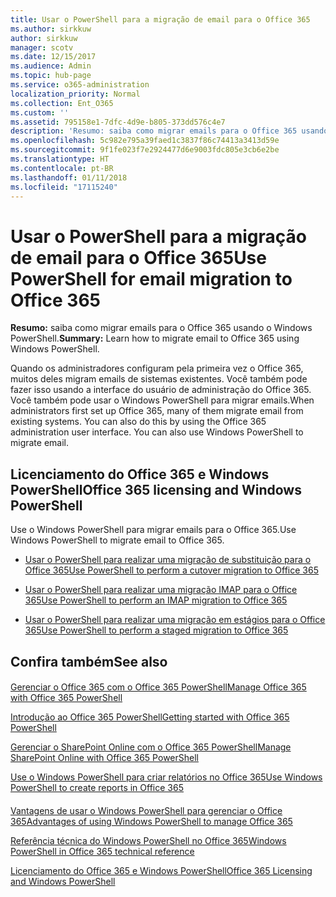 ```yaml
---
title: Usar o PowerShell para a migração de email para o Office 365
ms.author: sirkkuw
author: sirkkuw
manager: scotv
ms.date: 12/15/2017
ms.audience: Admin
ms.topic: hub-page
ms.service: o365-administration
localization_priority: Normal
ms.collection: Ent_O365
ms.custom: ''
ms.assetid: 795158e1-7dfc-4d9e-b805-373dd576c4e7
description: 'Resumo: saiba como migrar emails para o Office 365 usando o Windows PowerShell.'
ms.openlocfilehash: 5c982e795a39faed1c3837f86c74413a3413d59e
ms.sourcegitcommit: 9f1fe023f7e2924477d6e9003fdc805e3cb6e2be
ms.translationtype: HT
ms.contentlocale: pt-BR
ms.lasthandoff: 01/11/2018
ms.locfileid: "17115240"
---
```

# <a name="use-powershell-for-email-migration-to-office-365"></a><span data-ttu-id="bd557-103">Usar o PowerShell para a migração de email para o Office 365</span><span class="sxs-lookup"><span data-stu-id="bd557-103">Use PowerShell for email migration to Office 365</span></span>

 <span data-ttu-id="bd557-104">**Resumo:** saiba como migrar emails para o Office 365 usando o Windows PowerShell.</span><span class="sxs-lookup"><span data-stu-id="bd557-104">**Summary:** Learn how to migrate email to Office 365 using Windows PowerShell.</span></span>
  
<span data-ttu-id="bd557-p101">Quando os administradores configuram pela primeira vez o Office 365, muitos deles migram emails de sistemas existentes. Você também pode fazer isso usando a interface do usuário de administração do Office 365. Você também pode usar o Windows PowerShell para migrar emails.</span><span class="sxs-lookup"><span data-stu-id="bd557-p101">When administrators first set up Office 365, many of them migrate email from existing systems. You can also do this by using the Office 365 administration user interface. You can also use Windows PowerShell to migrate email.</span></span>
  
## <a name="office-365-licensing-and-windows-powershell"></a><span data-ttu-id="bd557-108">Licenciamento do Office 365 e Windows PowerShell</span><span class="sxs-lookup"><span data-stu-id="bd557-108">Office 365 licensing and Windows PowerShell</span></span>

<span data-ttu-id="bd557-109">Use o Windows PowerShell para migrar emails para o Office 365.</span><span class="sxs-lookup"><span data-stu-id="bd557-109">Use Windows PowerShell to migrate email to Office 365.</span></span> 
  
- [<span data-ttu-id="bd557-110">Usar o PowerShell para realizar uma migração de substituição para o Office 365</span><span class="sxs-lookup"><span data-stu-id="bd557-110">Use PowerShell to perform a cutover migration to Office 365</span></span>](use-powershell-to-perform-a-cutover-migration-to-office-365.md)
    
- [<span data-ttu-id="bd557-111">Usar o PowerShell para realizar uma migração IMAP para o Office 365</span><span class="sxs-lookup"><span data-stu-id="bd557-111">Use PowerShell to perform an IMAP migration to Office 365</span></span>](use-powershell-to-perform-an-imap-migration-to-office-365.md)
    
- [<span data-ttu-id="bd557-112">Usar o PowerShell para realizar uma migração em estágios para o Office 365</span><span class="sxs-lookup"><span data-stu-id="bd557-112">Use PowerShell to perform a staged migration to Office 365</span></span>](use-powershell-to-perform-a-staged-migration-to-office-365.md)
    
## <a name="see-also"></a><span data-ttu-id="bd557-113">Confira também</span><span class="sxs-lookup"><span data-stu-id="bd557-113">See also</span></span>

#### 

[<span data-ttu-id="bd557-114">Gerenciar o Office 365 com o Office 365 PowerShell</span><span class="sxs-lookup"><span data-stu-id="bd557-114">Manage Office 365 with Office 365 PowerShell</span></span>](manage-office-365-with-office-365-powershell.md)
  
[<span data-ttu-id="bd557-115">Introdução ao Office 365 PowerShell</span><span class="sxs-lookup"><span data-stu-id="bd557-115">Getting started with Office 365 PowerShell</span></span>](getting-started-with-office-365-powershell.md)
  
[<span data-ttu-id="bd557-116">Gerenciar o SharePoint Online com o Office 365 PowerShell</span><span class="sxs-lookup"><span data-stu-id="bd557-116">Manage SharePoint Online with Office 365 PowerShell</span></span>](manage-sharepoint-online-with-office-365-powershell.md)
  
[<span data-ttu-id="bd557-117">Use o Windows PowerShell para criar relatórios no Office 365</span><span class="sxs-lookup"><span data-stu-id="bd557-117">Use Windows PowerShell to create reports in Office 365</span></span>](use-windows-powershell-to-create-reports-in-office-365.md)
#### 

[<span data-ttu-id="bd557-118">Vantagens de usar o Windows PowerShell para gerenciar o Office 365</span><span class="sxs-lookup"><span data-stu-id="bd557-118">Advantages of using Windows PowerShell to manage Office 365</span></span>](http://technet.microsoft.com/library/15144a50-453e-4cd5-befd-bc6736697967.aspx)
  
[<span data-ttu-id="bd557-119">Referência técnica do Windows PowerShell no Office 365</span><span class="sxs-lookup"><span data-stu-id="bd557-119">Windows PowerShell in Office 365 technical reference</span></span>](http://technet.microsoft.com/library/10d5c66a-7579-4319-aaa5-7a5e21d49cea.aspx)
  
[<span data-ttu-id="bd557-120">Licenciamento do Office 365 e Windows PowerShell</span><span class="sxs-lookup"><span data-stu-id="bd557-120">Office 365 Licensing and Windows PowerShell</span></span>](http://technet.microsoft.com/library/6ca0e430-f7ba-4184-becf-14c6c5c8dde5.aspx)

